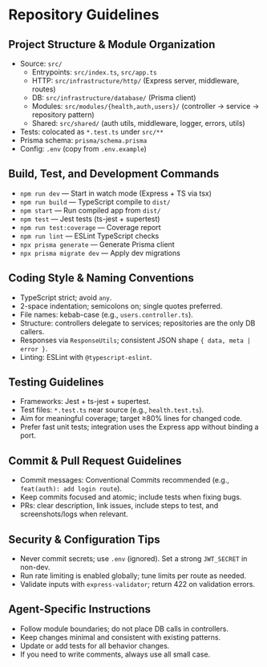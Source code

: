 # Repository Guidelines

## Project Structure & Module Organization

- Source: `src/`
  - Entrypoints: `src/index.ts`, `src/app.ts`
  - HTTP: `src/infrastructure/http/` (Express server, middleware, routes)
  - DB: `src/infrastructure/database/` (Prisma client)
  - Modules: `src/modules/{health,auth,users}/` (controller → service → repository pattern)
  - Shared: `src/shared/` (auth utils, middleware, logger, errors, utils)
- Tests: colocated as `*.test.ts` under `src/**`
- Prisma schema: `prisma/schema.prisma`
- Config: `.env` (copy from `.env.example`)

## Build, Test, and Development Commands

- `npm run dev` — Start in watch mode (Express + TS via tsx)
- `npm run build` — TypeScript compile to `dist/`
- `npm start` — Run compiled app from `dist/`
- `npm test` — Jest tests (ts-jest + supertest)
- `npm run test:coverage` — Coverage report
- `npm run lint` — ESLint TypeScript checks
- `npx prisma generate` — Generate Prisma client
- `npx prisma migrate dev` — Apply dev migrations

## Coding Style & Naming Conventions

- TypeScript strict; avoid `any`.
- 2-space indentation; semicolons on; single quotes preferred.
- File names: kebab-case (e.g., `users.controller.ts`).
- Structure: controllers delegate to services; repositories are the only DB callers.
- Responses via `ResponseUtils`; consistent JSON shape `{ data, meta | error }`.
- Linting: ESLint with `@typescript-eslint`.

## Testing Guidelines

- Frameworks: Jest + ts-jest + supertest.
- Test files: `*.test.ts` near source (e.g., `health.test.ts`).
- Aim for meaningful coverage; target ≥80% lines for changed code.
- Prefer fast unit tests; integration uses the Express app without binding a port.

## Commit & Pull Request Guidelines

- Commit messages: Conventional Commits recommended (e.g., `feat(auth): add login route`).
- Keep commits focused and atomic; include tests when fixing bugs.
- PRs: clear description, link issues, include steps to test, and screenshots/logs when relevant.

## Security & Configuration Tips

- Never commit secrets; use `.env` (ignored). Set a strong `JWT_SECRET` in non-dev.
- Run rate limiting is enabled globally; tune limits per route as needed.
- Validate inputs with `express-validator`; return 422 on validation errors.

## Agent-Specific Instructions

- Follow module boundaries; do not place DB calls in controllers.
- Keep changes minimal and consistent with existing patterns.
- Update or add tests for all behavior changes.
- If you need to write comments, always use all small case.
